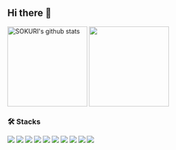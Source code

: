 ## Hi there 👋

<!--
**MinQyu/MinQyu** is a ✨ _special_ ✨ repository because its `README.md` (this file) appears on your GitHub profile.

Here are some ideas to get you started:

- 🔭 I’m currently working on ...
- 🌱 I’m currently learning ...
- 👯 I’m looking to collaborate on ...
- 🤔 I’m looking for help with ...
- 💬 Ask me about ...
- 📫 How to reach me: ...
- 😄 Pronouns: ...
- ⚡ Fun fact: ...
-->
<a href="https://github.com/MinQyu"><img align="center" style="height:180px" src="https://github-readme-stats.vercel.app/api?username=MinQyu&show_icons=true&include_all_commits=true&theme=nord&hide_border=true" alt="SOKURI's github stats" /></a>
<a href="https://github.com/MinQyu"><img align="center" style="height:180px" src="https://github-readme-stats.vercel.app/api/top-langs/?username=MinQyu&layout=compact&theme=nord&hide_border=true" /></a>

### 🛠 Stacks

<div>
  
<img src="https://img.shields.io/badge/HTML5-E34F26?style=flat-square&logo=HTML5&logoColor=white"/>
<img src="https://img.shields.io/badge/CSS3-1572B6?style=flat-square&logo=CSS3&logoColor=white"/>
<img src="https://img.shields.io/badge/JavaScript-F7DF1E?style=flat-square&logo=JavaScript&logoColor=white"/>
<img src="https://img.shields.io/badge/TypeScript-3178C6?style=flat-square&logo=TypeScript&logoColor=white"/>
<img src="https://img.shields.io/badge/React-61DAFB?style=flat-square&logo=React&logoColor=black"/>
<img src="https://img.shields.io/badge/Next.js-000000?style=flat-square&logo=Next.js&logoColor=white"/>
<img src="https://img.shields.io/badge/Zustand-000000?style=flat-square&logo=Zustand&logoColor=white"/>
<img src="https://img.shields.io/badge/Node.js-339933?style=flat-square&logo=Node.js&logoColor=white"/>
<img src="https://img.shields.io/badge/Supabase-3ECF8E?style=flat-square&logo=Supabase&logoColor=white"/>
<img src="https://img.shields.io/badge/Python-3776AB?style=flat-square&logo=Python&logoColor=white"/>

</div>
